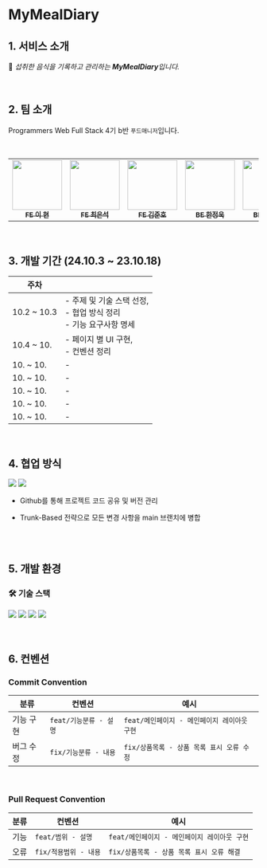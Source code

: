 # MyMealDiary

## 1. 서비스 소개

🍗 <em> 섭취한 음식을 기록하고 관리하는 <strong>MyMealDiary</strong>입니다.</em>


</br>

## 2. 팀 소개

Programmers Web Full Stack 4기 b반 `푸드매니저`입니다.

</br>

<table>
  <tbody>
    <tr>
      <td align="center"><a href="https://github.com/leejjorang"><img src="https://avatars.githubusercontent.com/u/109894687?v=4" width="100px;" alt=""/><br /><sub><b>FE 이 현</b></sub></a><br /></td>
      <td align="center"><a href="https://github.com/ces1225"><img src="https://avatars.githubusercontent.com/u/176968665?v=4" width="100px;" alt=""/><br /><sub><b>FE 최은석</b></sub></a><br /></td>
      <td align="center"><a href="https://github.com/junho2408"><img src="https://avatars.githubusercontent.com/u/178156996?v=4" width="100px;" alt=""/><br /><sub><b>FE 김준호</b></sub></a><br /></td>
      <td align="center"><a href="https://github.com/nowrobin"><img src="https://avatars.githubusercontent.com/u/178156996?v=4" width="100px;" alt=""/><br /><sub><b>BE 한정욱</b></sub></a><br /></td>
      <td align="center"><a href="https://github.com/vedivero"><img src="https://avatars.githubusercontent.com/u/75677589?v=4" width="100px;" alt=""/><br /><sub><b>BE 이현석</b></sub></a><br /></td>
     <tr/>
  </tbody>
</table>

</br>


## 3. 개발 기간 (24.10.3 ~ 23.10.18)

| 주차                      |                                                                                                     |
| ------------------------- | --------------------------------------------------------------------------------------------------- |
| 10.2 ~ 10.3 | - 주제 및 기술 스택 선정, <br> - 협업 방식 정리 </br> - 기능 요구사항 명세                                       |
| 10.4 ~ 10.  | - 페이지 별 UI 구현, <br> - 컨벤션 정리                                                                                             |
| 10. ~ 10.  | -                                                                                                  |
| 10. ~ 10.  | -                                                                                                  |
| 10. ~ 10.  | -                                                                                                  |
| 10. ~ 10.  | -                                                                                                  |
| 10. ~ 10.  | -                                                                                                  |

</br>

## 4. 협업 방식

 <div>
    <img src="https://img.shields.io/badge/GitHub-181717?style=for-the-badge&logo=GitHub&logoColor=white"/>
    <img src="https://img.shields.io/badge/Slack-5865F2?style=for-the-badge&logo=Slack&logoColor=white"/>
  </div>

- Github를 통해 프로젝트 코드 공유 및 버전 관리
- Trunk-Based 전략으로 모든 변경 사항을 main 브랜치에 병합

  </br>
  </br>

## 5. 개발 환경

### 🛠 기술 스택

<div>
  <img src="https://img.shields.io/badge/HTML5-red?style=for-the-badge&logo=HTML5&logoColor=white"/>
  <img src="https://img.shields.io/badge/CSS3-blue?style=for-the-badge&logo=CSS3&logoColor=white"/>
  <img src="https://img.shields.io/badge/React-grey?style=for-the-badge&logo=React&logoColor=61DAFB"/>
  <img src="https://img.shields.io/badge/Node.js-green?style=for-the-badge&logo=Node.js&logoColor=white">
</div>

<br>
</br>

## 6. 컨벤션 
### Commit Convention

| 분류          | 컨벤션                                    | 예시                                                   |
| ------------- | ----------------------------------------- | ------------------------------------------------------ |
| 기능 구현     | `feat/기능분류 - 설명`        | `feat/메인페이지 - 메인페이지 레이아웃 구현`      |
| 버그 수정     | `fix/기능분류 - 내용`         | `fix/상품목록 - 상품 목록 표시 오류 수정`         |

<br>

### Pull Request Convention

| 분류          | 컨벤션                                | 예시                                                   |
| ------------- | ------------------------------------- | ------------------------------------------------------ |
| 기능          | `feat/범위 - 설명`                   | `feat/메인페이지 - 메인페이지 레이아웃 구현`          |
| 오류          | `fix/적용범위 - 내용`                | `fix/상품목록 - 상품 목록 표시 오류 해결`             |
